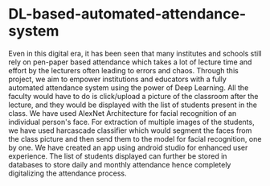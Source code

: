 # DL-based-automated-attendance-system

Even in this digital era, it has been seen that many institutes and schools still rely on pen-paper based attendance which takes a lot of lecture time and effort by the lecturers often leading to errors and chaos. Through this project, we aim to empower institutions and educators with a fully automated attendance system using the power of Deep Learning. All the faculty would have to do is click/upload a picture of the classroom after the lecture, and they would be displayed with the list of students present in the class. We have used AlexNet Architecture for facial recognition of an individual person's face. For extraction of multiple images of the students, we have used harcascade classifier which would segment the faces from the class picture and then send them to the model for facial recognition, one by one. We have created an app using android studio for enhanced user experience. The list of students displayed can further be stored in databases to store daily and monthly attendance hence completely digitalizing the attendance process. 

